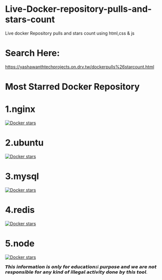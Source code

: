 # Live-Docker-repository-pulls-and-stars-count

Live docker Repository pulls and stars count using html,css & js

# Search Here:

https://yashawanthtechprojects.on.drv.tw/dockerpulls%26starcount.html

# Most Starred Docker Repository 

# 1.nginx 
[![Docker stars](https://img.shields.io/docker/stars/_/nginx?color=blue)](https://hub.docker.com/_/nginx)

# 2.ubuntu
[![Docker stars](https://img.shields.io/docker/stars/_/ubuntu?color=blue)](https://hub.docker.com/_/ubuntu)

# 3.mysql
[![Docker stars](https://img.shields.io/docker/stars/_/mysql?color=blue)](https://hub.docker.com/_/mysql)

# 4.redis
[![Docker stars](https://img.shields.io/docker/stars/_/redis?color=blue)](https://hub.docker.com/_/redis)

# 5.node
[![Docker stars](https://img.shields.io/docker/stars/_/node?color=blue)](https://hub.docker.com/_/node)





𝙏𝙝𝙞𝙨 𝙞𝙣𝙛𝙤𝙧𝙢𝙖𝙩𝙞𝙤𝙣 𝙞𝙨 𝙤𝙣𝙡𝙮 𝙛𝙤𝙧 𝙚𝙙𝙪𝙘𝙖𝙩𝙞𝙤𝙣al 𝙥𝙪𝙧𝙥𝙤𝙨𝙚 𝙖𝙣𝙙 𝙬𝙚 𝙖𝙧𝙚 𝙣𝙤𝙩 𝙧𝙚𝙨𝙥𝙤𝙣𝙨𝙞𝙗𝙡𝙚 𝙛𝙤𝙧 𝙖𝙣𝙮 𝙠𝙞𝙣𝙙 𝙤𝙛 𝙞𝙡𝙡𝙚𝙜𝙖𝙡 𝙖𝙘𝙩𝙞𝙫𝙞𝙩𝙮 𝙙𝙤𝙣𝙚 𝙗𝙮 𝙩𝙝𝙞𝙨 𝙩𝙤𝙤𝙡.





  

